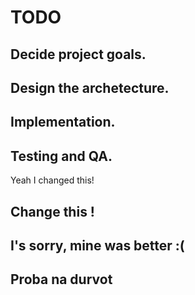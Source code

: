 # TODO
## Decide project goals.
## Design the archetecture.
## Implementation.
## Testing and QA.
Yeah I changed this!
## Change this !
## I's sorry, mine was better :(
## Proba na durvot